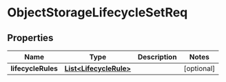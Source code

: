 # ObjectStorageLifecycleSetReq

## Properties
Name | Type | Description | Notes
------------ | ------------- | ------------- | -------------
**lifecycleRules** | [**List&lt;LifecycleRule&gt;**](LifecycleRule.md) |  |  [optional]
